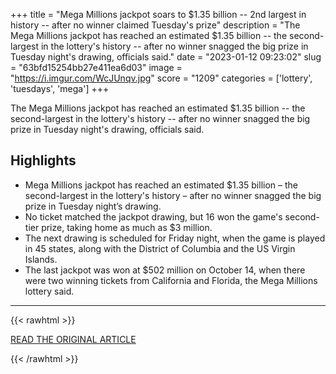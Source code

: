 +++
title = "Mega Millions jackpot soars to $1.35 billion -- 2nd largest in history -- after no winner claimed Tuesday's prize"
description = "The Mega Millions jackpot has reached an estimated $1.35 billion -- the second-largest in the lottery's history -- after no winner snagged the big prize in Tuesday night's drawing, officials said."
date = "2023-01-12 09:23:02"
slug = "63bfd15254bb27e411ea6d03"
image = "https://i.imgur.com/WcJUnqv.jpg"
score = "1209"
categories = ['lottery', 'tuesdays', 'mega']
+++

The Mega Millions jackpot has reached an estimated $1.35 billion -- the second-largest in the lottery's history -- after no winner snagged the big prize in Tuesday night's drawing, officials said.

## Highlights

- Mega Millions jackpot has reached an estimated $1.35 billion – the second-largest in the lottery's history – after no winner snagged the big prize in Tuesday night’s drawing.
- No ticket matched the jackpot drawing, but 16 won the game's second-tier prize, taking home as much as $3 million.
- The next drawing is scheduled for Friday night, when the game is played in 45 states, along with the District of Columbia and the US Virgin Islands.
- The last jackpot was won at $502 million on October 14, when there were two winning tickets from California and Florida, the Mega Millions lottery said.

---

{{< rawhtml >}}
  <p class="article-category">
    <a target="_blank" href="https://www.cnn.com/2023/01/11/us/mega-millions-jackpot-wednesday/index.html">READ THE ORIGINAL ARTICLE</a>
  </p>
{{< /rawhtml >}}
